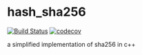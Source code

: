 # hash_sha256

[![Build Status](https://github.com/iaitelmahjoub/hash_sha256/actions/workflows/hash_sha256.yml/badge.svg)](https://github.com/iaitelmahjoub/hash_sha256/actions)
[![codecov](https://codecov.io/gh/iaitelmahjoub/hash_sha256/branch/main/graph/badge.svg?token=46c93172-7761-499d-a531-b0b975efc005)](https://codecov.io/gh/iaitelmahjoub/hash_sha256)

a simplified implementation of sha256 in c++
